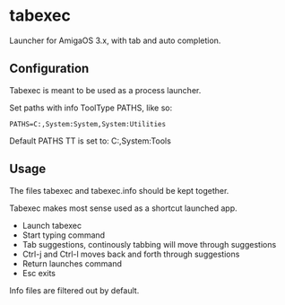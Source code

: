 # tabexec

Launcher for AmigaOS 3.x, with tab and auto completion.

## Configuration

Tabexec is meant to be used as a process launcher.

Set paths with info ToolType PATHS, like so:

```
PATHS=C:,System:System,System:Utilities
```

Default PATHS TT is set to: C:,System:Tools

## Usage

The files tabexec and tabexec.info should be kept together.

Tabexec makes most sense used as a shortcut launched app.

* Launch tabexec
* Start typing command
* Tab suggestions, continously tabbing will move through suggestions
* Ctrl-j and Ctrl-l moves back and forth through suggestions
* Return launches command
* Esc exits

Info files are filtered out by default.
